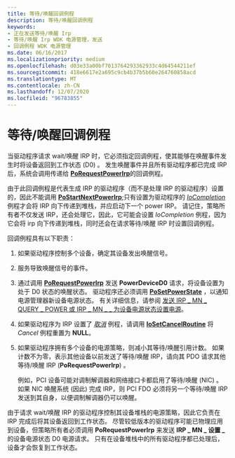 ```yaml
---
title: 等待/唤醒回调例程
description: 等待/唤醒回调例程
keywords:
- 正在发送等待/唤醒 Irp
- 等待/唤醒 Irp WDK 电源管理，发送
- 回调例程 WDK 电源管理
ms.date: 06/16/2017
ms.localizationpriority: medium
ms.openlocfilehash: d03e33a00bf7013764293362933c4d64544211ef
ms.sourcegitcommit: 418e6617e2a695c9cb4b37b5b60e264760858acd
ms.translationtype: MT
ms.contentlocale: zh-CN
ms.lasthandoff: 12/07/2020
ms.locfileid: "96783855"
---
```

# <a name="waitwake-callback-routines"></a>等待/唤醒回调例程





当驱动程序请求 wait/唤醒 IRP 时，它必须指定回调例程，使其能够在唤醒事件发生时将设备返回到工作状态 (D0) 。 发生唤醒事件并且所有驱动程序都已完成 IRP 后，系统会调用传递给 [**PoRequestPowerIrp**](/windows-hardware/drivers/ddi/wdm/nf-wdm-porequestpowerirp)的回调例程。

由于此回调例程是代表生成 IRP 的驱动程序（而不是处理 IRP 的驱动程序）设置的，因此不能调用 [**PoStartNextPowerIrp**](/windows-hardware/drivers/ddi/ntifs/nf-ntifs-postartnextpowerirp);只有设置为驱动程序的 [*IoCompletion*](/windows-hardware/drivers/ddi/wdm/nc-wdm-io_completion_routine) 例程才会将 IRP 向下传递到堆栈，并应启动下一个 power IRP。 请记住，策略所有者不仅发送 IRP，还会处理它，因此，它可能会设置 *IoCompletion* 例程，因为它会将 irp 向下传递到堆栈，同时还会在请求等待/唤醒 IRP 时设置回调例程。

回调例程具有以下职责：

1.  如果驱动程序控制多个设备，确定其设备发出唤醒信号。

2.  服务导致唤醒信号的事件。

3.  通过调用 [**PoRequestPowerIrp**](/windows-hardware/drivers/ddi/wdm/nf-wdm-porequestpowerirp) 发送 **PowerDeviceD0** 请求，将设备设置为处于 D0 状态的唤醒状态。 驱动程序还必须调用 [**PoSetPowerState**](/windows-hardware/drivers/ddi/ntifs/nf-ntifs-posetpowerstate) ，以通知电源管理器新设备电源状态。 有关详细信息，请参阅 [发送 IRP \_ MN \_ QUERY \_ POWER 或 IRP \_ MN \_ \_ 为设备电源状态设置电源](sending-irp-mn-query-power-or-irp-mn-set-power-for-device-power-states.md)。

4.  如果驱动程序为 IRP 设置了 [*取消*](/windows-hardware/drivers/ddi/wdm/nc-wdm-driver_cancel) 例程，请调用 [**IoSetCancelRoutine**](/windows-hardware/drivers/ddi/wdm/nf-wdm-iosetcancelroutine) 将 *Cancel* 例程重置为 **NULL**。

5.  如果驱动程序拥有多个设备的电源策略，则减小其等待/唤醒引用计数。 如果计数不为零，表示其他设备以前发送了等待/唤醒 IRP，请向其 PDO 请求其他等待/唤醒 IRP (**PoRequestPowerIrp**) 。

    例如，PCI 设备可能对调制解调器和网络接口卡都启用了等待/唤醒 (NIC) 。 如果 NIC 唤醒系统 (因此) 完成 IRP，则 PCI FDO 必须将另一个等待/唤醒 IRP 发送到其自身，以便调制解调器仍可以唤醒。

由于请求 wait/唤醒 IRP 的驱动程序控制其设备堆栈的电源策略，因此它负责在 IRP 完成后将其设备返回到工作状态。 尽管较低版本的驱动程序可能已物理应用到设备，但策略所有者必须调用 **PoRequestPowerIrp** 来发送 **IRP \_ MN \_ 设置 \_** 的设备电源状态 D0 电源请求。 只有在设备堆栈中的所有驱动程序都已处理后，设备才会恢复到工作状态。

 


